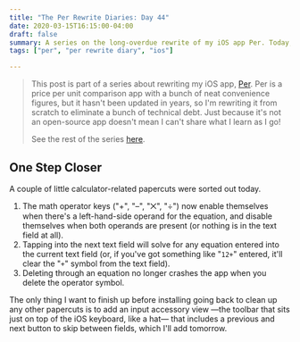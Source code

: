 ```yaml
---
title: "The Per Rewrite Diaries: Day 44"
date: 2020-03-15T16:15:00-04:00
draft: false
summary: A series on the long-overdue rewrite of my iOS app Per. Today, I wrap up the calculator feature.
tags: ["per", "per rewrite diary", "ios"]

---
```


> This post is part of a series about rewriting my iOS app, [Per](https://droppedbits.com/apps/per). Per is a price per unit comparison app with a bunch of neat convenience figures, but it hasn't been updated in years, so I'm rewriting it from scratch to eliminate a bunch of technical debt. Just because it's not an open-source app doesn't mean I can't share what I learn as I go!
> 
> See the rest of the series [here](/tags/per-rewrite-diary/).

## One Step Closer

A couple of little calculator-related papercuts were sorted out today.

1. The math operator keys ("+", "–", "⨉", "÷") now enable themselves when there's a left-hand-side operand for the equation, and disable themselves when both operands are present (or nothing is in the text field at all).
2. Tapping into the next text field will solve for any equation entered into the current text field (or, if you've got something like "`12+`" entered, it'll clear the "`+`" symbol from the text field).
3. Deleting through an equation no longer crashes the app when you delete the operator symbol.

The only thing I want to finish up before installing going back to clean up any other papercuts is to add an input accessory view —the toolbar that sits just on top of the iOS keyboard, like a hat— that includes a previous and next button to skip between fields, which I'll add tomorrow.